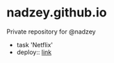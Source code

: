 # nadzey.github.io
Private repository for @nadzey
- task 'Netflix'
- deploy:: [link](https://nadzey.github.io/netflix/)

